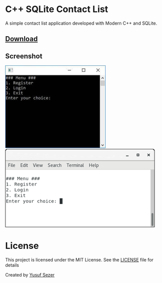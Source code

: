 # C++ SQLite Contact List

A simple contact list application developed with Modern C++ and SQLite.

## [Download](https://github.com/yusufsefasezer/cpp-sqlite-contact-list/archive/master.zip)

## Screenshot
![Windows](screenshot/windows.jpg)
![Linux](screenshot/linux.png)

# License
This project is licensed under the MIT License. See the [LICENSE](LICENSE) file for details

Created by [Yusuf Sezer](https://www.yusufsezer.com)
